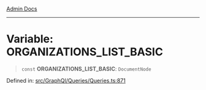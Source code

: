 [Admin Docs](/)

---

# Variable: ORGANIZATIONS_LIST_BASIC

> `const` **ORGANIZATIONS_LIST_BASIC**: `DocumentNode`

Defined in: [src/GraphQl/Queries/Queries.ts:871](https://github.com/PalisadoesFoundation/talawa-admin/blob/main/src/GraphQl/Queries/Queries.ts#L871)
